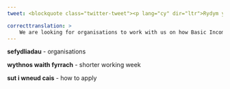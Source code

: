 ```yaml
---
tweet: <blockquote class="twitter-tweet"><p lang="cy" dir="ltr">Rydym yn chwilio am sefydliadau i weithio gyda ni ar sut y gellid gweithredu Incwm Sylfaenol ac wythnos waith fyrrach yng Nghymru - edrychwch ar y fanyleb i gael mwy o wybodaeth a sut i wneud cais. Y dyddiad cau ar gyfer cynigion yw dydd Gwener 18fed Medi.<a href="https://t.co/Hn4MR23iuO">https://t.co/Hn4MR23iuO</a></p>&mdash; Future Gen Cymru (@futuregencymru) <a href="https://twitter.com/futuregencymru/status/1297876794977193984?ref_src=twsrc%5Etfw">August 24, 2020</a></blockquote> <script async src="https://platform.twitter.com/widgets.js" charset="utf-8"></script>

correcttranslation: >
    We are looking for organisations to work with us on how Basic Income and a shorter working week could be implemented in Wales - look at the specification to get more information on how to apply. The closing date for proposals is Friday 18th September.
---
```


**sefydliadau** - organisations

**wythnos waith fyrrach** - shorter working week

**sut i wneud cais** - how to apply





